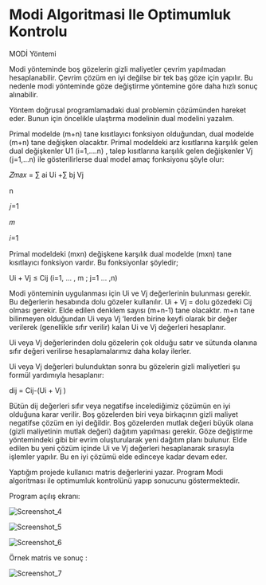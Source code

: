 # Modi Algoritmasi Ile Optimumluk Kontrolu

MODİ Yöntemi

Modi yönteminde boş gözelerin gizli maliyetler çevrim yapılmadan hesaplanabilir. Çevrim çözüm en
iyi değilse bir tek baş göze için yapılır. Bu nedenle modi yönteminde göze değiştirme yöntemine göre
daha hızlı sonuç alınabilir.

Yöntem doğrusal programlamadaki dual problemin çözümünden hareket eder. Bunun için öncelikle
ulaştırma modelinin dual modelini yazalım.

Primal modelde (m+n) tane kısıtlayıcı fonksiyon olduğundan, dual modelde (m+n) tane değişken
olacaktır. Primal modeldeki arz kısıtlarına karşılık gelen dual değişkenler U1 (i=1,….n) , talep kısıtlarına
karşılık gelen değişkenler Vj (j=1,…n) ile gösterilirlerse dual model amaç fonksiyonu şöyle olur:

𝑍𝑚𝑎𝑥 = ∑ ai Ui +∑ bj Vj

n

𝑗=1

𝑚

𝑖=1

Primal modeldeki (mxn) değişkene karşılık dual modelde (mxn) tane kısıtlayıcı fonksiyon vardır. Bu
fonksiyonlar şöyledir;

Ui + Vj ≤ Cij (i=1, … , m ; j=1 … ,n)

Modi yönteminin uygulanması için Ui ve Vj değerlerinin bulunması gerekir. Bu değerlerin hesabında
dolu gözeler kullanılır. Ui + Vj = dolu gözedeki Cij olması gerekir. Elde edilen denklem sayısı (m+n-1)
tane olacaktır. m+n tane bilinmeyen olduğundan Ui veya Vj ‘lerden birine keyfi olarak bir değer
verilerek (genellikle sıfır verilir) kalan Ui ve Vj değerleri hesaplanır.

Ui veya Vj değerlerinden dolu gözelerin çok olduğu satır ve sütunda olanına sıfır değeri verilirse
hesaplamalarımız daha kolay ilerler.

Ui veya Vj değerleri bulunduktan sonra bu gözelerin gizli maliyetleri şu formül yardımıyla hesaplanır:

dij = Cij-(Ui + Vj )

Bütün dij değerleri sıfır veya negatifse incelediğimiz çözümün en iyi olduğuna karar verilir.
Boş gözelerden biri veya birkaçının gizli maliyet negatifse çözüm en iyi değildir. Boş gözelerden
mutlak değeri büyük olana (gizli maliyetinin mutlak değeri) dağıtım yapılması gerekir. Göze
değiştirme yöntemindeki gibi bir evrim oluşturularak yeni dağıtım planı bulunur.
Elde edilen bu yeni çözüm içinde Ui ve Vj değerleri hesaplanarak sırasıyla işlemler yapılır. Bu en iyi
çözümü elde edinceye kadar devam eder.

Yaptığım projede kullanıcı matris değerlerini yazar. Program Modi algoritması ile optimumluk kontrolünü yapıp sonucunu göstermektedir.
 
  
Program açılış ekranı:
 
  
  

![Screenshot_4](https://user-images.githubusercontent.com/36795459/133936991-66fde9c9-e6ee-4a04-83a1-9426988865d1.png)
 
  
  

![Screenshot_5](https://user-images.githubusercontent.com/36795459/133936983-2ea85dbb-b91c-4bd4-8188-d3aa589110ee.png)
 
  
   
![Screenshot_6](https://user-images.githubusercontent.com/36795459/133936984-784fee26-6333-4e0f-8813-050e7eaeb7bd.png)
 
Örnek matris ve sonuç :
 
  
  
![Screenshot_7](https://user-images.githubusercontent.com/36795459/133936985-bef6a106-6475-414b-b8d6-7f58b17db389.png)

